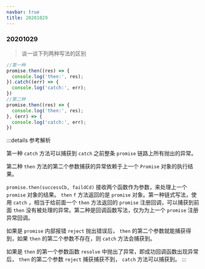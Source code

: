 ```yaml
---
navbar: true
title: 20201029
---
```


### 20201029

> 谈一谈下列两种写法的区别

``` javascript
//第一种
promise.then((res) => {
  console.log('then:', res);
}).catch((err) => {
  console.log('catch:', err);
})
//第二种
promise.then((res) => {
  console.log('then:', res);
}, (err) => {
  console.log('catch:', err);
})
```

:::details 参考解析

第一种 `catch` 方法可以捕获到 `catch` 之前整条 `promise` 链路上所有抛出的异常。

第二种 `then` 方法的第二个参数捕获的异常依赖于上一个 `Promise` 对象的执行结果。

`promise.then(successCb, faildCd)` 接收两个函数作为参数，来处理上一个 `promise` 对象的结果。 `then`  `f` 方法返回的是 `promise` 对象。第一种链式写法，使用 `catch` ，相当于给前面一个 `then` 方法返回的 `promise` 注册回调，可以捕获到前面 `then` 没有被处理的异常。第二种是回调函数写法，仅为为上一个 `promise` 注册异常回调。

如果是 `promise` 内部报错 `reject` 抛出错误后， `then` 的第二个参数就能捕获得到，如果 `then` 的第二个参数不存在，则 `catch` 方法会捕获到。 

如果是 `then` 的第一个参数函数 `resolve` 中抛出了异常，即成功回调函数出现异常后， `then` 的第二个参数 `reject` 捕获捕获不到， `catch` 方法可以捕获到。
:::
